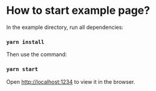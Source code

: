# How to start example page?

In the example directory, run all dependencies:

### `yarn install`

Then use the command:

### `yarn start`

Open [http://localhost:1234](http://localhost:1234) to view it in the browser.
